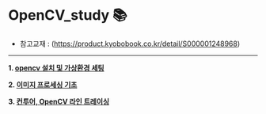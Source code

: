 # OpenCV_study 📚

- 참고교재 : (https://product.kyobobook.co.kr/detail/S000001248968)

---

**1. [opencv 설치 및 가상환경 세팅](https://github.com/hoyeondev/TIL/blob/main/OpenCV/study/250728.md)**

**2. [이미지 프로세싱 기초](https://github.com/hoyeondev/opencv_02)**

**3. [컨투어, OpenCV 라인 트레이싱](https://github.com/hoyeondev/opencv_tutorial/opencv_03)**
